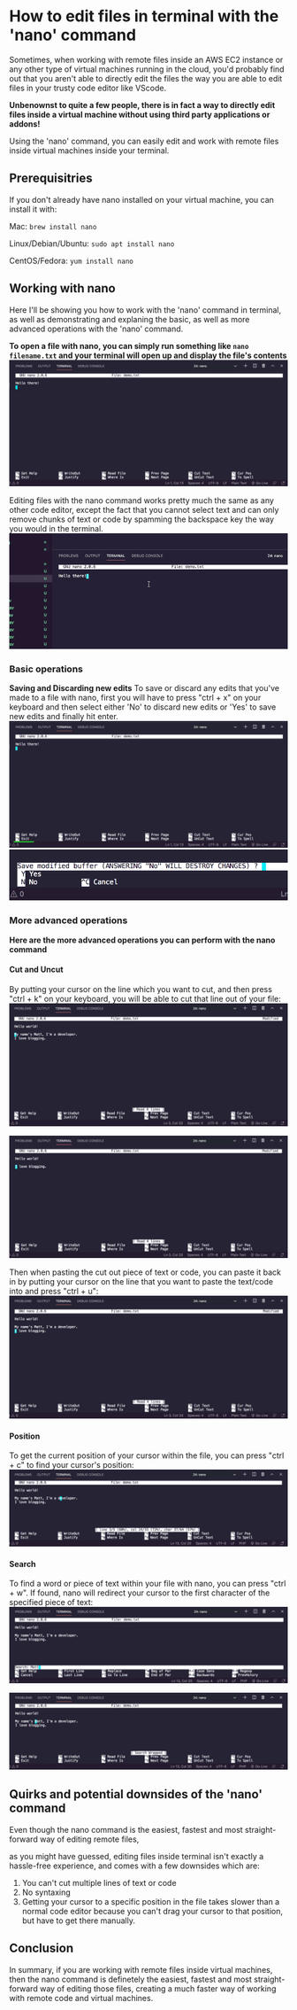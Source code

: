 # How to edit files in terminal with the 'nano' command

Sometimes, when working with remote files inside an AWS EC2 instance or any other type of virtual machines running in the cloud, 
you'd probably find out that you aren't able to directly edit the files the way you are able to edit files in your trusty code editor like VScode.

**Unbenownst to quite a few people, there is in fact a way to directly edit files inside a virtual machine without using third party applications or addons!**

Using the 'nano' command, you can easily edit and work with remote files inside virtual machines inside your terminal. 

## Prerequisitries
If you don't already have nano installed on your virtual machine, you can install it with:

Mac: `brew install nano`

Linux/Debian/Ubuntu: `sudo apt install nano`

CentOS/Fedora: `yum install nano`

## Working with nano

Here I'll be showing you how to work with the 'nano' command in terminal, as well as demonstrating and explaning the basic, as well as more advanced operations with the 'nano' command.


**To open a file with nano, you can simply run something like `nano filename.txt` and your terminal will open up and display the file's contents**
![The nano command](https://github.com/MattNikonorov/ATA-interview-blog_post/blob/main/nanodemo.png)


Editing files with the nano command works pretty much the same as any other code editor, except the fact that you cannot select text and can only remove chunks of text or code by spamming the backspace key the way you would in the terminal.
![Editing with nano](https://github.com/MattNikonorov/ATA-interview-blog_post/blob/main/nanoediting.gif)

### Basic operations
**Saving and Discarding new edits**
To save or discard any edits that you've made to a file with nano, first you will have to press "ctrl + x" on your keyboard and then select either 'No' to discard new edits or 'Yes' to save new edits and finally hit enter.
![Exit](https://github.com/MattNikonorov/ATA-interview-blog_post/blob/main/nanodemo2.png)
![Yes or No](https://github.com/MattNikonorov/ATA-interview-blog_post/blob/main/nanodemo3.png)

### More advanced operations
**Here are the more advanced operations you can perform with the nano command**

#### Cut and Uncut
By putting your cursor on the line which you want to cut, and then press "ctrl + k" on your keyboard, you will be able to cut that line out of your file:
![ctrl + k](https://github.com/MattNikonorov/ATA-interview-blog_post/blob/main/ctrlk.png)

![cut out piece of text](https://github.com/MattNikonorov/ATA-interview-blog_post/blob/main/cutout.png)

Then when pasting the cut out piece of text or code, you can paste it back in by putting your cursor on the line that you want to paste the text/code into and press "ctrl + u":
![ctrl + u](https://github.com/MattNikonorov/ATA-interview-blog_post/blob/main/ctrlu.png)

#### Position
To get the current position of your cursor within the file, you can press "ctrl + c" to find your cursor's position:
![ctrl + c](https://github.com/MattNikonorov/ATA-interview-blog_post/blob/main/ctrlc.png)


#### Search
To find a word or piece of text within your file with nano, you can press "ctrl + w". If found, nano will redirect your cursor to the first character of the specified piece of text:
![ctrl + W](https://github.com/MattNikonorov/ATA-interview-blog_post/blob/main/ctrlw.png)

![Position of "Matt"](https://github.com/MattNikonorov/ATA-interview-blog_post/blob/main/Mattpos.png)


## Quirks and potential downsides of the 'nano' command

Even though the nano command is the easiest, fastest and most straight-forward way of editing remote files,

as you might have guessed, editing files inside terminal isn't exactly a hassle-free experience, and comes with a few downsides which are:

1. You can't cut multiple lines of text or code
2. No syntaxing
3. Getting your cursor to a specific position in the file takes slower than a normal code editor because you can't drag your cursor to that position, but have to get there manually.


## Conclusion

In summary, if you are working with remote files inside virtual machines, then the nano command is definetely the easiest, fastest and most straight-forward way of editing those files, creating a much faster way of working with remote code and virtual machines.

